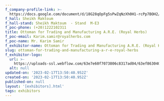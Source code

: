 ```yaml
---
f_company-profile-link: >-
  https://docs.google.com/document/d/18G28qOpFg5sPwZqNzXh0H1-rcPp7BOH2/edit?usp=share_link&ouid=111844397792848099856&rtpof=true&sd=true
f_hall: Sheikh Maktoum
f_hall-stand: Sheikh Maktoum  - Stand  M-E3
f_poc-phone: (+20)1222102311
title: Ottoman for Trading and Manufacturing A.R.E. (Royal Herbs)
f_poc-email: Karim.samir@royalherbs.com
f_poc-name: Mr. Karim Samir
f_exhibitor-name: Ottoman for Trading and Manufacturing A.R.E. (Royal Herbs)
slug: ottoman-for-trading-and-manufacturing-a-r-e-royal-herbs
f_exhibitor-logo:
  url: >-
    https://uploads-ssl.webflow.com/63e7e60f7073806c8317ad04/63ef863040cb18c3d26dd4ef_NWYyMw.jpeg
  alt: null
updated-on: '2023-02-17T13:50:40.952Z'
created-on: '2023-02-17T13:50:40.952Z'
published-on: null
layout: '[exhibitors].html'
tags: exhibitors
---
```



